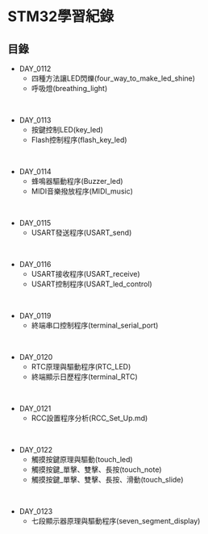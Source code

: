 # STM32學習紀錄

## 目錄

* DAY_0112
  * 四種方法讓LED閃爍(four_way_to_make_led_shine)
  * 呼吸燈(breathing_light)
    
<br>

* DAY_0113
  * 按鍵控制LED(key_led)
  * Flash控制程序(flash_key_led)

<br>

* DAY_0114
  * 蜂鳴器驅動程序(Buzzer_led)
  * MIDI音樂撥放程序(MIDI_music)

<br>

* DAY_0115
  * USART發送程序(USART_send)

<br>

* DAY_0116
  * USART接收程序(USART_receive)
  * USART控制程序(USART_led_control)
 
<br>

* DAY_0119
  * 終端串口控制程序(terminal_serial_port)

<br>

* DAY_0120
  * RTC原理與驅動程序(RTC_LED)
  * 終端顯示日歷程序(terminal_RTC)

<br>

* DAY_0121
  * RCC設置程序分析(RCC_Set_Up.md)

<br>

* DAY_0122
  * 觸摸按鍵原理與驅動(touch_led)
  * 觸摸按鍵_單擊、雙擊、長按(touch_note)
  * 觸摸按鍵_單擊、雙擊、長按、滑動(touch_slide)

<br>

* DAY_0123
  * 七段顯示器原理與驅動程序(seven_segment_display)










